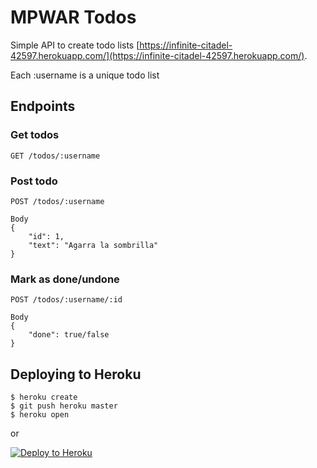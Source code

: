 # MPWAR Todos

Simple API to create todo lists [https://infinite-citadel-42597.herokuapp.com/](https://infinite-citadel-42597.herokuapp.com/).

Each :username is a unique todo list

## Endpoints

### Get todos

`GET /todos/:username`

### Post todo

`POST /todos/:username`

```
Body
{
    "id": 1,
    "text": "Agarra la sombrilla"
}
```

### Mark as done/undone

`POST /todos/:username/:id`

```
Body
{
    "done": true/false
}
```

## Deploying to Heroku

```
$ heroku create
$ git push heroku master
$ heroku open
```
or

[![Deploy to Heroku](https://www.herokucdn.com/deploy/button.png)](https://heroku.com/deploy)
